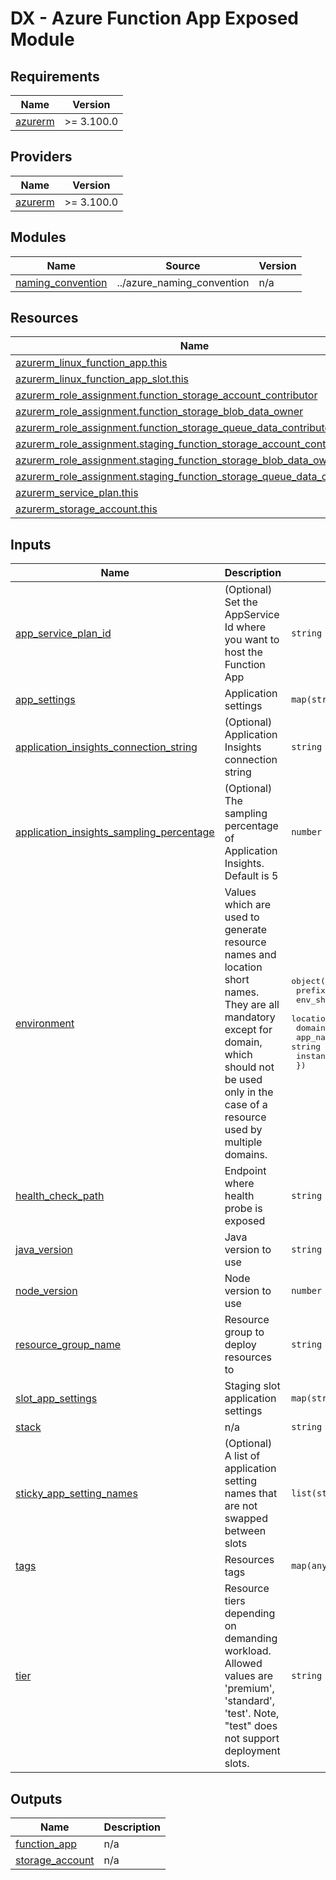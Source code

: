 # DX - Azure Function App Exposed Module

<!-- markdownlint-disable -->
<!-- BEGINNING OF PRE-COMMIT-TERRAFORM DOCS HOOK -->
## Requirements

| Name | Version |
|------|---------|
| <a name="requirement_azurerm"></a> [azurerm](#requirement\_azurerm) | >= 3.100.0 |

## Providers

| Name | Version |
|------|---------|
| <a name="provider_azurerm"></a> [azurerm](#provider\_azurerm) | >= 3.100.0 |

## Modules

| Name | Source | Version |
|------|--------|---------|
| <a name="module_naming_convention"></a> [naming\_convention](#module\_naming\_convention) | ../azure_naming_convention | n/a |

## Resources

| Name | Type |
|------|------|
| [azurerm_linux_function_app.this](https://registry.terraform.io/providers/hashicorp/azurerm/latest/docs/resources/linux_function_app) | resource |
| [azurerm_linux_function_app_slot.this](https://registry.terraform.io/providers/hashicorp/azurerm/latest/docs/resources/linux_function_app_slot) | resource |
| [azurerm_role_assignment.function_storage_account_contributor](https://registry.terraform.io/providers/hashicorp/azurerm/latest/docs/resources/role_assignment) | resource |
| [azurerm_role_assignment.function_storage_blob_data_owner](https://registry.terraform.io/providers/hashicorp/azurerm/latest/docs/resources/role_assignment) | resource |
| [azurerm_role_assignment.function_storage_queue_data_contributor](https://registry.terraform.io/providers/hashicorp/azurerm/latest/docs/resources/role_assignment) | resource |
| [azurerm_role_assignment.staging_function_storage_account_contributor](https://registry.terraform.io/providers/hashicorp/azurerm/latest/docs/resources/role_assignment) | resource |
| [azurerm_role_assignment.staging_function_storage_blob_data_owner](https://registry.terraform.io/providers/hashicorp/azurerm/latest/docs/resources/role_assignment) | resource |
| [azurerm_role_assignment.staging_function_storage_queue_data_contributor](https://registry.terraform.io/providers/hashicorp/azurerm/latest/docs/resources/role_assignment) | resource |
| [azurerm_service_plan.this](https://registry.terraform.io/providers/hashicorp/azurerm/latest/docs/resources/service_plan) | resource |
| [azurerm_storage_account.this](https://registry.terraform.io/providers/hashicorp/azurerm/latest/docs/resources/storage_account) | resource |

## Inputs

| Name | Description | Type | Default | Required |
|------|-------------|------|---------|:--------:|
| <a name="input_app_service_plan_id"></a> [app\_service\_plan\_id](#input\_app\_service\_plan\_id) | (Optional) Set the AppService Id where you want to host the Function App | `string` | `null` | no |
| <a name="input_app_settings"></a> [app\_settings](#input\_app\_settings) | Application settings | `map(string)` | n/a | yes |
| <a name="input_application_insights_connection_string"></a> [application\_insights\_connection\_string](#input\_application\_insights\_connection\_string) | (Optional) Application Insights connection string | `string` | `null` | no |
| <a name="input_application_insights_sampling_percentage"></a> [application\_insights\_sampling\_percentage](#input\_application\_insights\_sampling\_percentage) | (Optional) The sampling percentage of Application Insights. Default is 5 | `number` | `5` | no |
| <a name="input_environment"></a> [environment](#input\_environment) | Values which are used to generate resource names and location short names. They are all mandatory except for domain, which should not be used only in the case of a resource used by multiple domains. | <pre>object({<br>    prefix          = string<br>    env_short       = string<br>    location        = string<br>    domain          = optional(string)<br>    app_name        = string<br>    instance_number = string<br>  })</pre> | n/a | yes |
| <a name="input_health_check_path"></a> [health\_check\_path](#input\_health\_check\_path) | Endpoint where health probe is exposed | `string` | n/a | yes |
| <a name="input_java_version"></a> [java\_version](#input\_java\_version) | Java version to use | `string` | `17` | no |
| <a name="input_node_version"></a> [node\_version](#input\_node\_version) | Node version to use | `number` | `20` | no |
| <a name="input_resource_group_name"></a> [resource\_group\_name](#input\_resource\_group\_name) | Resource group to deploy resources to | `string` | n/a | yes |
| <a name="input_slot_app_settings"></a> [slot\_app\_settings](#input\_slot\_app\_settings) | Staging slot application settings | `map(string)` | `{}` | no |
| <a name="input_stack"></a> [stack](#input\_stack) | n/a | `string` | `"node"` | no |
| <a name="input_sticky_app_setting_names"></a> [sticky\_app\_setting\_names](#input\_sticky\_app\_setting\_names) | (Optional) A list of application setting names that are not swapped between slots | `list(string)` | `[]` | no |
| <a name="input_tags"></a> [tags](#input\_tags) | Resources tags | `map(any)` | n/a | yes |
| <a name="input_tier"></a> [tier](#input\_tier) | Resource tiers depending on demanding workload. Allowed values are 'premium', 'standard', 'test'. Note, "test" does not support deployment slots. | `string` | `"premium"` | no |

## Outputs

| Name | Description |
|------|-------------|
| <a name="output_function_app"></a> [function\_app](#output\_function\_app) | n/a |
| <a name="output_storage_account"></a> [storage\_account](#output\_storage\_account) | n/a |
<!-- END OF PRE-COMMIT-TERRAFORM DOCS HOOK -->
